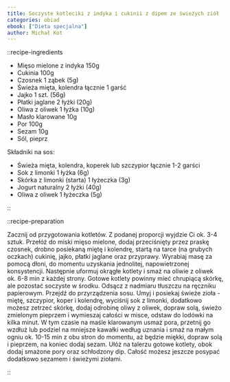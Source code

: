 ```yaml
---
title: Soczyste kotleciki z indyka i cukinii z dipem ze świeżych ziół
categories: obiad
ebook: ["Dieta specjalna"]
author: Michał Kot
---
```


::recipe-ingredients

- Mięso mielone z indyka 150g
- Cukinia 100g
- Czosnek 1 ząbek (5g)
- Świeża mięta, kolendra łącznie 1 garść
- Jajko 1 szt. (56g)
- Płatki jaglane 2 łyżki (20g)
- Oliwa z oliwek 1 łyżka (10g)
- Masło klarowane 10g
- Por 100g
- Sezam 10g
- Sól, pieprz

Składniki na sos:
- Świeża mięta, kolendra, koperek lub szczypior łącznie 1-2 garści
- Sok z limonki 1 łyżka (6g)
- Skórka z limonki (starta) 1 łyżeczka (3g)
- Jogurt naturalny 2 łyżki (40g)
- Oliwa z oliwek 1 łyżeczka (5g)

::

::recipe-preparation

Zacznij od przygotowania kotletów. Z podanej proporcji wyjdzie Ci ok. 3-4 sztuk. Przełóż do miski mięso mielone, dodaj przeciśnięty przez praskę czosnek, drobno posiekaną miętę i kolendrę, startą na tarce (na grubych oczkach) cukinię, jajko, płatki jaglane oraz przyprawy. Wyrabiaj masę za pomocą dłoni, do momentu uzyskania jednolitej, napowietrzonej konsystencji. Następnie uformuj okrągłe kotlety i smaż na oliwie z oliwek ok. 6-8 min z każdej strony. Gotowe kotlety powinny mieć chrupiącą skórkę, ale pozostać soczyste w środku. Odsącz z nadmiaru tłuszczu na ręczniku papierowym. Przejdź do przyrządzenia sosu. Umyj i posiekaj świeże zioła - miętę, szczypior, koper i kolendrę, wyciśnij sok z limonki, dodatkowo możesz zetrzeć skórkę, dodaj odrobinę oliwy z oliwek, dopraw solą, świeżo zmielonym pieprzem i wymieszaj całości w misce, odstaw do lodówki na kilka minut. W tym czasie na maśle klarowanym usmaż pora, przetnij go wzdłuż lub podziel na mniejsze kawałki według uznania i smaż na małym ogniu ok. 10-15 min z obu stron do momentu, aż będzie miękki, dopraw solą i pieprzem, na koniec dodaj sezam. Ułóż na talerzu gotowe kotlety, obok dodaj smażone pory oraz schłodzony dip. Całość możesz jeszcze posypać dodatkowo sezamem i świeżymi ziołami.

::